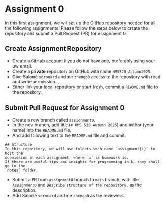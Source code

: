# Assignment 0

In this first assignment, we will set up the GitHub repository needed for all
the following assignments. Please follow the steps below to create the
repository and submit a Pull Request (PR) for Assignment 0.

## Create Assignment Repository

* Create a GitHub account if you do not have one, preferably using your uw
email.
* Create a **private** repository on GitHub with name `HMS520-Autumn2025`.
* Give Salomé `sdrouard` and me `zhengp0` access to the repository with read
  and write permission.
* Either link your local repository or start fresh, commit a `README.md` file to
  the repository.

## Submit Pull Request for Assignment 0
* Create a new branch called `assignment0`.
* In the new branch, add title (`# HMS 520 Autumn 2025`) and author (your name)
into the `README.md` file.
* And add following text to the `README.md` file and commit.

```
## Structure
In this repository, we will use folders with name `assignment{i}` to host the
submission of each assignment, where `i` is homework id.
If there are useful tips and insights for programming in R, they shall go to the
`notes` folder.
```

* Submit a PR from `assignment0` branch to `main` branch, with title
`Assignment0` and `Describe structure of the repository.` as the description.
* Add Salomé `sdrouard` and me `zhengp0` as the reviewers.